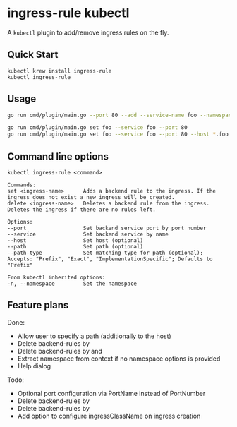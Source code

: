 # ingress-rule kubectl

A `kubectl` plugin to add/remove ingress rules on the fly.

## Quick Start

```
kubectl krew install ingress-rule
kubectl ingress-rule
```

## Usage

```bash
go run cmd/plugin/main.go --port 80 --add --service-name foo --namespace default --ingress-name foo --host foo.example.com

go run cmd/plugin/main.go set foo --service foo --port 80
go run cmd/plugin/main.go set foo --service foo --port 80 --host *.foo.com --namespace default

```

## Command line options

```
kubectl ingress-rule <command>

Commands:
set <ingress-name>      Adds a backend rule to the ingress. If the ingress does not exist a new ingress will be created.
delete <ingress-name>   Deletes a backend rule from the ingress. Deletes the ingress if there are no rules left.

Options:
--port                  Set backend service port by port number
--service               Set backend service by name
--host                  Set host (optional)
--path                  Set path (optional)  
--path-type             Set matching type for path (optional); Accepts: "Prefix", "Exact", "ImplementationSpecific"; Defaults to "Prefix"

From kubectl inherited options:
-n, --namespace         Set the namespace
```

## Feature plans

Done:
- Allow user to specify a path (additionally to the host)
- Delete backend-rules by <service>
- Delete backend-rules by <service> and <port>
- Extract namespace from context if no namespace options is provided
- Help dialog

Todo:
- Optional port configuration via PortName instead of PortNumber
- Delete backend-rules by <host>
- Delete backend-rules by <host><path>
- Add option to configure ingressClassName on ingress creation
